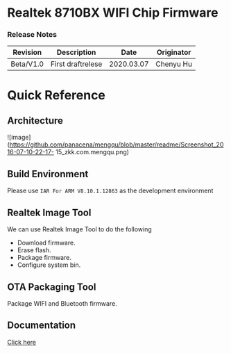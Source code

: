 # Realtek 8710BX WIFI Chip Firmware

### Release Notes

| Revision        | Description   |  Date  |  Originator  |
| :----:   | :-----:  | :----:  |:----:  |
| Beta/V1.0     | First draftrelese |   2020.03.07     |   Chenyu Hu     |

# Quick Reference

## Architecture

![image](https://github.com/panacena/mengqu/blob/master/readme/Screenshot_2016-07-10-22-17- 15_zkk.com.mengqu.png)

## Build Environment

Please use `IAR For ARM V8.10.1.12863` as the development environment

## Realtek Image Tool

We can use Realtek Image Tool to do the following

* Download firmware.
* Erase flash.
* Package firmware.
* Configure system bin.

## OTA Packaging Tool

Package WIFI and Bluetooth firmware.

## Documentation

[Click here](https://espressif.com/en/products/hardware/esp32/overview)

